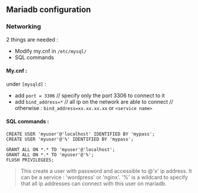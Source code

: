 ## Mariadb configuration

### Networking

2 things are needed :
- Modify my.cnf in `/etc/mysql/`
- SQL commands 

#### My.cnf :
under `[mysqld]` :
 - add `port = 3306`		// specify only the port 3306 to connect to it
 - add `bind_address=*` 	// all ip on the network are able to connect
				// otherwise : `bind_address=xx.xx.xx.xx` or `<service name>`

#### SQL commands :
```
CREATE USER 'myuser'@'localhost' IDENTIFIED BY 'mypass';
CREATE USER 'myuser'@'%' IDENTIFIED BY 'mypass';

GRANT ALL ON *.* TO 'myuser'@'localhost';
GRANT ALL ON *.* TO 'myuser'@'%';
FLUSH PRIVILEGEES;
```
> This create a user with password and accessible to @'x' ip address. It can be a service : 'wordpress' or 'nginx'.
> '%' is a wildcard to specify that all ip addresses can connect with this user on mariadb.


